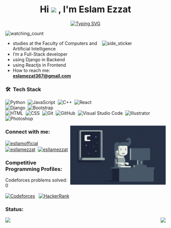 <h1 align="center">Hi  <img src="https://media.giphy.com/media/hvRJCLFzcasrR4ia7z/giphy.gif" width="38">  , I'm Eslam Ezzat</h1>
<p align="center">
<a href="https://git.io/typing-svg"><img src="https://readme-typing-svg.herokuapp.com?font=Fira+Code&size=22&pause=1000&color=FFCE1E&center=true&vCenter=true&width=435&lines=Full+Stack+Developer;Competitive+programer;Software+engineer;Using+Django+RestAPI+in+Backend;Using+Reactjs+in+Frontend;%40esllam" alt="Typing SVG" /></a>
</p>
<p align="left"> <img src="https://komarev.com/ghpvc/?username=eng-EslamEzzat&color=yellow" alt="watching_count" /> </p>

<img align="right" width=200px height=200px alt="side_sticker" src="https://media.giphy.com/media/TEnXkcsHrP4YedChhA/giphy.gif" />

- studies at the Faculty of Computers and Artificial Intelligence
- I’m a Full-Stack developer
- using Django in Backend
- using Reactjs in Frontend
- How to reach me: 
**eslamezat367@gmail.com**


### 🛠 &nbsp;Tech Stack

![Python](https://img.shields.io/badge/-Python-05122A?style=flat&logo=python)&nbsp;
![JavaScript](https://img.shields.io/badge/-JavaScript-05122A?style=flat&logo=javascript)&nbsp;
![C++](https://img.shields.io/badge/-C++-05122A?style=flat&logo=C%2B%2B&logoColor=00599C)&nbsp;
![React](https://img.shields.io/badge/-React-05122A?style=flat&logo=react)&nbsp;
![Django](https://img.shields.io/badge/-Django-05122A?style=flat&logo=django&logoColor=092E20)&nbsp;
![Bootstrap](https://img.shields.io/badge/-Bootstrap-05122A?style=flat&logo=bootstrap&logoColor=563D7C)\
![HTML](https://img.shields.io/badge/-HTML-05122A?style=flat&logo=HTML5)&nbsp;
![CSS](https://img.shields.io/badge/-CSS-05122A?style=flat&logo=CSS3&logoColor=1572B6)&nbsp;
![Git](https://img.shields.io/badge/-Git-05122A?style=flat&logo=git)&nbsp;
![GitHub](https://img.shields.io/badge/-GitHub-05122A?style=flat&logo=github)&nbsp;
![Visual Studio Code](https://img.shields.io/badge/-Visual%20Studio%20Code-05122A?style=flat&logo=visual-studio-code&logoColor=007ACC)&nbsp;
![Illustrator](https://img.shields.io/badge/-Illustrator-05122A?style=flat&logo=adobe-illustrator)&nbsp;
![Photoshop](https://img.shields.io/badge/-Photoshop-05122A?style=flat&logo=adobe-photoshop)&nbsp;

<img alt="Night Coding" src="https://raw.githubusercontent.com/AVS1508/AVS1508/master/assets/Night-Coding.gif" align="right"/>

<h3 align="left">Connect with me:</h3>
<p align="left">
<a href="https://www.linkedin.com/in/esllamofficial/" target="blank"><img align="center" src="https://raw.githubusercontent.com/rahuldkjain/github-profile-readme-generator/master/src/images/icons/Social/linked-in-alt.svg" alt="esllamofficial" height="30" width="40" /></a>&nbsp;
<a href="https://www.facebook.com/esllamezzat/" target="blank"><img align="center" src="https://raw.githubusercontent.com/rahuldkjain/github-profile-readme-generator/master/src/images/icons/Social/facebook.svg" alt="esllamezzat" height="30" width="40" /></a>&nbsp;
<a href="https://www.instagram.com/esllamezzat/" target="blank"><img align="center" src="https://raw.githubusercontent.com/rahuldkjain/github-profile-readme-generator/master/src/images/icons/Social/instagram.svg" alt="esllamezzat" height="30" width="40" /></a>&nbsp;
</p>

<h3 align="left">Competitive Programming Profiles:</h3>
Codeforces problems solved: 0
<p align="left">
<a href="https://codeforces.com/profile/esllam" target="blank"><img align="center" src="https://img.icons8.com/external-tal-revivo-shadow-tal-revivo/50/000000/external-codeforces-programming-competitions-and-contests-programming-community-logo-shadow-tal-revivo.png" alt="Codeforces" height="40" width="37" /></a>&nbsp;&nbsp;
<a href="https://www.hackerrank.com/esllam" target="blank"><img align="center" src="https://cdn4.iconfinder.com/data/icons/logos-and-brands/512/160_Hackerrank_logo_logos-512.png" alt="HackerRank" height="40" width="40" /></a>&nbsp;&nbsp;
</p>

<h3>Status:  </h3>
<div>
<img height="155" src="https://github-readme-stats.vercel.app/api?username=eng-EslamEzzat&show_icons=true&theme=gruvbox">
<img height="155" align="right" src="https://github-readme-stats.vercel.app/api/top-langs/?username=eng-EslamEzzat&layout=compact&lang&theme=gruvbox">
</div>
